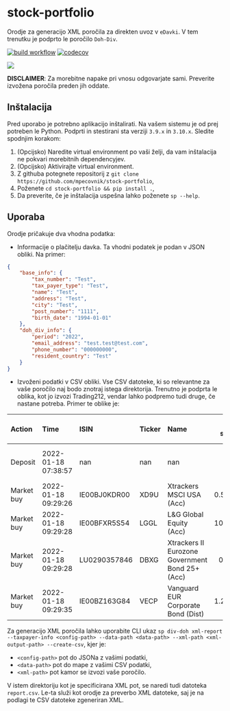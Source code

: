 # stock-portfolio

Orodje za generacijo XML poročila za direkten uvoz v `eDavki`. V tem trenutku je podprto le poročilo `Doh-Div`.

[![build workflow](https://github.com/mpecovnik/stock-portfolio/actions/workflows/build.yml/badge.svg)](https://github.com/mpecovnik/stock-portfolio/actions/workflows/build.yml/badge.svg)
[![codecov](https://codecov.io/gh/mpecovnik/stock-portfolio/branch/main/graph/badge.svg?token=2WKDFIW8JD)](https://codecov.io/gh/mpecovnik/stock-portfolio)

![](https://codecov.io/gh/mpecovnik/stock-portfolio/branch/main/graphs/sunburst.svg?token=2WKDFIW8JD)

**DISCLAIMER**: Za morebitne napake pri vnosu odgovarjate sami. Preverite izvožena poročila preden jih oddate.

## Inštalacija

Pred uporabo je potrebno aplikacijo inštalirati. Na vašem sistemu je od prej potreben le Python. Podprti in stestirani sta verziji `3.9.x` in `3.10.x`. Sledite spodnjim korakom:
1. (Opcijsko) Naredite virtual environment po vaši želji, da vam inštalacija ne pokvari morebitnih dependencyjev.
2. (Opcijsko) Aktivirajte virtual environment.
3. Z githuba potegnete repositorij z `git clone https://github.com/mpecovnik/stock-portfolio`,
4. Poženete `cd stock-portfolio && pip install .`,
5. Da preverite, če je inštalacija uspešna lahko poženete `sp --help`.

## Uporaba

Orodje pričakuje dva vhodna podatka:
- Informacije o plačitelju davka. Ta vhodni podatek je podan v JSON obliki. Na primer:

```JSON
{
    "base_info": {
        "tax_number": "Test",
        "tax_payer_type": "Test",
        "name": "Test",
        "address": "Test",
        "city": "Test",
        "post_number": "1111",
        "birth_date": "1994-01-01"
    },
    "doh_div_info": {
        "period": "2022",
        "email_address": "test.test@test.com",
        "phone_number": "000000000",
        "resident_country": "Test"
    }
}
```

- Izvoženi podatki v CSV obliki. Vse CSV datoteke, ki so relevantne za vaše poročilo naj bodo znotraj istega direktorija. Trenutno je podprta le oblika, kot jo izvozi Trading212, vendar lahko podpremo tudi druge, če nastane potreba. Primer te oblike je:

| Action     | Time                | ISIN         | Ticker   | Name                                            |   No. of shares |   Price / share | Currency (Price / share)   |   Exchange rate |   Total (EUR) |   Withholding tax |   Currency (Withholding tax) |   Charge amount (EUR) | Notes         | ID                                   |   Currency conversion fee (EUR) |
|:-----------|:--------------------|:-------------|:---------|:------------------------------------------------|----------------:|----------------:|:---------------------------|----------------:|--------------:|------------------:|-----------------------------:|----------------------:|:--------------|:-------------------------------------|--------------------------------:|
| Deposit    | 2022-01-18 07:38:57 | nan          | nan      | nan                                             |     nan         |          nan    | nan                        |       nan       |       1000    |               nan |                          nan |                  1000 | Bank Transfer | 3e4d15d1-7ed3-4d0a-9a95-529ff4ef5cb4 |                          nan    |
| Market buy | 2022-01-18 09:29:26 | IE00BJ0KDR00 | XD9U     | Xtrackers MSCI USA (Acc)                        |       0.56129   |          114.01 | EUR                        |         1       |         63.99 |               nan |                          nan |                   nan | nan           | EOF1752695162                        |                          nan    |
| Market buy | 2022-01-18 09:29:28 | IE00BFXR5S54 | LGGL     | L&G Global Equity (Acc)                         |      10.6887    |           14.3  | EUR                        |         1       |        152.87 |               nan |                          nan |                   nan | nan           | EOF1752695166                        |                          nan    |
| Market buy | 2022-01-18 09:29:28 | LU0290357846 | DBXG     | Xtrackers II Eurozone Government Bond 25+ (Acc) |       0.3039    |          429.45 | EUR                        |         1       |        130.51 |               nan |                          nan |                   nan | nan           | EOF1752695169                        |                          nan    |
| Market buy | 2022-01-18 09:29:35 | IE00BZ163G84 | VECP     | Vanguard EUR Corporate Bond (Dist)              |       1.26254   |           53.42 | EUR                        |         1       |         67.45 |               nan |                          nan |                   nan | nan           | EOF1752695177                        |                          nan    |

Za generacijo XML poročila lahko uporabite CLI ukaz `sp div-doh xml-report --taxpayer-info <config-path> --data-path <data-path> --xml-path <xml-output-path> --create-csv`, kjer je:
- `<config-path>` pot do JSONa z vašimi podatki,
- `<data-path>` pot do mape z vašimi CSV podatki,
- `<xml-path>` pot kamor se izvozi vaše poročilo.

V istem direktoriju kot je specificirana XML pot, se naredi tudi datoteka `report.csv`. Le-ta služi kot orodje za preverbo XML datoteke, saj je na podlagi te CSV datoteke zgeneriran XML.